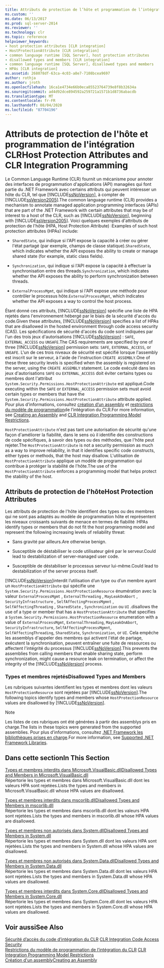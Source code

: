 ```yaml
---
title: Attributs de protection de l’hôte et programmation de l’intégration du CLR | Microsoft Docs
ms.custom: ''
ms.date: 06/13/2017
ms.prod: sql-server-2014
ms.reviewer: ''
ms.technology: clr
ms.topic: reference
helpviewer_keywords:
- host protection attributes [CLR integration]
- HostProtectionAttribute [CLR integration]
- common language runtime [SQL Server], host protection attributes
- disallowed types and members [CLR integration]
- common language runtime [SQL Server], disallowed types and members
- HPAs [CLR integration]
ms.assetid: 268078df-63ca-4c03-a8e7-7108bcea9697
author: rothja
ms.author: jroth
ms.openlocfilehash: 16ca1e4734e66b0eca85523764739e8f8b32634a
ms.sourcegitcommit: ad4d92dce894592a259721a1571b1d8736abacdb
ms.translationtype: MT
ms.contentlocale: fr-FR
ms.lasthandoff: 08/04/2020
ms.locfileid: "87704196"
---
```

# <a name="host-protection-attributes-and-clr-integration-programming"></a><span data-ttu-id="499ca-102">Attributs de protection de l'hôte et programmation de l'intégration CLR</span><span class="sxs-lookup"><span data-stu-id="499ca-102">Host Protection Attributes and CLR Integration Programming</span></span>
  <span data-ttu-id="499ca-103">Le Common Language Runtime (CLR) fournit un mécanisme pour annoter des interfaces de programmation d'applications (API) managées qui font partie du .NET Framework avec certains attributs qui peuvent intéresser un hôte du CLR, tel que [!INCLUDE[ssNoVersion](../../includes/ssnoversion-md.md)], à compter de [!INCLUDE[ssVersion2005](../../includes/ssversion2005-md.md)].</span><span class="sxs-lookup"><span data-stu-id="499ca-103">The common language runtime (CLR) provides a mechanism to annotate managed application programming interfaces (APIs) that are part of the .NET Framework with certain attributes that may be of interest to a host of the CLR, such as [!INCLUDE[ssNoVersion](../../includes/ssnoversion-md.md)], beginning with [!INCLUDE[ssVersion2005](../../includes/ssversion2005-md.md)].</span></span> <span data-ttu-id="499ca-104">Voici quelques exemples d'attributs de protection de l'hôte (HPA, Host Protection Attribute) :</span><span class="sxs-lookup"><span data-stu-id="499ca-104">Examples of such host protection attributes (HPAs) include:</span></span>  
  
-   <span data-ttu-id="499ca-105">`SharedState`, qui indique si l'API expose la capacité à créer ou gérer l'état partagé (par exemple, champs de classe statique).</span><span class="sxs-lookup"><span data-stu-id="499ca-105">`SharedState`, which indicates whether the API exposes the ability to create or manage shared state (for example, static class fields).</span></span>  
  
-   <span data-ttu-id="499ca-106">`Synchronization`, qui indique si l'API expose la capacité à effectuer la synchronisation entre des threads.</span><span class="sxs-lookup"><span data-stu-id="499ca-106">`Synchronization`, which indicates whether the API exposes the ability to perform synchronization between threads.</span></span>  
  
-   <span data-ttu-id="499ca-107">`ExternalProcessMgmt`, qui indique si l'API expose une méthode pour contrôler le processus hôte.</span><span class="sxs-lookup"><span data-stu-id="499ca-107">`ExternalProcessMgmt`, which indicates whether the API exposes a way to control the host process.</span></span>  
  
 <span data-ttu-id="499ca-108">Étant donné ces attributs, [!INCLUDE[ssNoVersion](../../includes/ssnoversion-md.md)] spécifie une liste de HPA rejetés dans l'environnement hébergé par le biais de la sécurité d'accès du code.</span><span class="sxs-lookup"><span data-stu-id="499ca-108">Given these attributes, [!INCLUDE[ssNoVersion](../../includes/ssnoversion-md.md)] specifies a list of HPAs that are disallowed in the hosted environment through code access security (CAS).</span></span> <span data-ttu-id="499ca-109">Les spécifications de sécurité d'accès du code sont indiquées par l'un des trois jeux d'autorisations [!INCLUDE[ssNoVersion](../../includes/ssnoversion-md.md)] : `SAFE`, `EXTERNAL_ACCESS` ou `UNSAFE`.</span><span class="sxs-lookup"><span data-stu-id="499ca-109">The CAS requirements are specified by one of three [!INCLUDE[ssNoVersion](../../includes/ssnoversion-md.md)] permission sets: `SAFE`, `EXTERNAL_ACCESS`, or `UNSAFE`.</span></span> <span data-ttu-id="499ca-110">L'un de ces trois niveaux de sécurité est spécifié lorsque l'assembly est inscrit sur le serveur, à l'aide de l'instruction `CREATE ASSEMBLY`.</span><span class="sxs-lookup"><span data-stu-id="499ca-110">One of these three security levels is specified when the assembly is registered on the server, using the `CREATE ASSEMBLY` statement.</span></span> <span data-ttu-id="499ca-111">Le code exécuté dans les jeux d'autorisations `SAFE` ou `EXTERNAL_ACCESS` doit éviter certains types ou membres dont l'attribut `System.Security.Permissions.HostProtectionAttribute` est appliqué.</span><span class="sxs-lookup"><span data-stu-id="499ca-111">Code executing within the `SAFE` or `EXTERNAL_ACCESS` permission sets must avoid certain types or members that have the `System.Security.Permissions.HostProtectionAttribute` attribute applied.</span></span> <span data-ttu-id="499ca-112">Pour plus d’informations, consultez [création d’un assembly](../clr-integration/assemblies/creating-an-assembly.md) et [restrictions du modèle de programmation](../clr-integration/database-objects/clr-integration-programming-model-restrictions.md)de l’intégration du CLR.</span><span class="sxs-lookup"><span data-stu-id="499ca-112">For more information, see [Creating an Assembly](../clr-integration/assemblies/creating-an-assembly.md) and [CLR Integration Programming Model Restrictions](../clr-integration/database-objects/clr-integration-programming-model-restrictions.md).</span></span>  
  
 <span data-ttu-id="499ca-113">`HostProtectionAttribute` n'est pas tant une autorisation de sécurité qu'une façon d'améliorer la fiabilité, dans le sens où il identifie des constructions de code spécifiques, à savoir des types ou des méthodes, que l'hôte peut rejeter.</span><span class="sxs-lookup"><span data-stu-id="499ca-113">The `HostProtectionAttribute` is not a security permission as much as a way to improve reliability, in that it identifies specific code constructs, either types or methods, that the host may disallow.</span></span> <span data-ttu-id="499ca-114">L'utilisation de `HostProtectionAttribute` applique un modèle de programmation qui contribue à protéger la stabilité de l'hôte.</span><span class="sxs-lookup"><span data-stu-id="499ca-114">The use of the `HostProtectionAttribute` enforces a programming model that helps protect the stability of the host.</span></span>  
  
## <a name="host-protection-attributes"></a><span data-ttu-id="499ca-115">Attributs de protection de l'hôte</span><span class="sxs-lookup"><span data-stu-id="499ca-115">Host Protection Attributes</span></span>  
 <span data-ttu-id="499ca-116">Les attributs de protection de l'hôte identifient des types ou des membres qui ne sont pas adaptés au modèle de programmation hôte et représentent les niveaux croissants suivants de menace en termes de fiabilité :</span><span class="sxs-lookup"><span data-stu-id="499ca-116">HPAs identify types or members that do not fit the host programming model and represent the following increasing levels of reliability threat:</span></span>  
  
-   <span data-ttu-id="499ca-117">Sans gravité par ailleurs.</span><span class="sxs-lookup"><span data-stu-id="499ca-117">Are otherwise benign.</span></span>  
  
-   <span data-ttu-id="499ca-118">Susceptible de déstabiliser le code utilisateur géré par le serveur.</span><span class="sxs-lookup"><span data-stu-id="499ca-118">Could lead to destabilization of server-managed user code.</span></span>  
  
-   <span data-ttu-id="499ca-119">Susceptible de déstabiliser le processus serveur lui-même.</span><span class="sxs-lookup"><span data-stu-id="499ca-119">Could lead to destabilization of the server process itself.</span></span>  
  
 [!INCLUDE[ssNoVersion](../../includes/ssnoversion-md.md)]<span data-ttu-id="499ca-120">interdit l’utilisation d’un type ou d’un membre ayant un `HostProtectionAttribute` qui spécifie une `System.Security.Permissions.HostProtectionResource` énumération avec la valeur `ExternalProcessMgmt` , `ExternalThreading` , `MayLeakOnAbort` , `SecurityInfrastructure` , `SelfAffectingProcessMgmnt` , `SelfAffectingThreading` , `SharedState` , `Synchronization` ou `UI` .</span><span class="sxs-lookup"><span data-stu-id="499ca-120">disallows the use of a type or member that has a `HostProtectionAttribute` that specifies a `System.Security.Permissions.HostProtectionResource` enumeration with a value of `ExternalProcessMgmt`, `ExternalThreading`, `MayLeakOnAbort`, `SecurityInfrastructure`, `SelfAffectingProcessMgmnt`, `SelfAffectingThreading`, `SharedState`, `Synchronization`, or `UI`.</span></span> <span data-ttu-id="499ca-121">Cela empêche les assemblys d'appeler des membres qui activent l'état de partage, exécutent la synchronisation, peuvent entraîner une fuite de ressources ou affectent l'intégrité du processus [!INCLUDE[ssNoVersion](../../includes/ssnoversion-md.md)].</span><span class="sxs-lookup"><span data-stu-id="499ca-121">This prevents the assemblies from calling members that enable sharing state, perform synchronization, might cause a resource leak on termination, or affect the integrity of the [!INCLUDE[ssNoVersion](../../includes/ssnoversion-md.md)] process.</span></span>  
  
### <a name="disallowed-types-and-members"></a><span data-ttu-id="499ca-122">Types et membres rejetés</span><span class="sxs-lookup"><span data-stu-id="499ca-122">Disallowed Types and Members</span></span>  
 <span data-ttu-id="499ca-123">Les rubriques suivantes identifient les types et membres dont les valeurs `HostProtectionResource` sont rejetées par [!INCLUDE[ssNoVersion](../../includes/ssnoversion-md.md)].</span><span class="sxs-lookup"><span data-stu-id="499ca-123">The following topics identify types and members whose `HostProtectionResource` values are disallowed by [!INCLUDE[ssNoVersion](../../includes/ssnoversion-md.md)].</span></span>  
  
> [!NOTE]  
>  <span data-ttu-id="499ca-124">Les listes de ces rubriques ont été générées à partir des assemblys pris en charge.</span><span class="sxs-lookup"><span data-stu-id="499ca-124">The lists in these topics were generated from the supported assemblies.</span></span>  <span data-ttu-id="499ca-125">Pour plus d’informations, consultez [.NET Framework les bibliothèques prises en charge](../clr-integration/database-objects/supported-net-framework-libraries.md).</span><span class="sxs-lookup"><span data-stu-id="499ca-125">For more information, see [Supported .NET Framework Libraries](../clr-integration/database-objects/supported-net-framework-libraries.md).</span></span>  
  
## <a name="in-this-section"></a><span data-ttu-id="499ca-126">Dans cette section</span><span class="sxs-lookup"><span data-stu-id="499ca-126">In This Section</span></span>  
 [<span data-ttu-id="499ca-127">Types et membres interdits dans Microsoft.VisualBasic.dll</span><span class="sxs-lookup"><span data-stu-id="499ca-127">Disallowed Types and Members in Microsoft.VisualBasic.dll</span></span>](disallowed-types-and-members-in-microsoft-visualbasic-dll.md)  
 <span data-ttu-id="499ca-128">Répertorie les types et membres dans Microsoft.VisualBasic.dll dont les valeurs HPA sont rejetées.</span><span class="sxs-lookup"><span data-stu-id="499ca-128">Lists the types and members in Microsoft.VisualBasic.dll whose HPA values are disallowed.</span></span>  
  
 [<span data-ttu-id="499ca-129">Types et membres interdits dans mscorlib.dll</span><span class="sxs-lookup"><span data-stu-id="499ca-129">Disallowed Types and Members in mscorlib.dll</span></span>](disallowed-types-and-members-in-mscorlib-dll.md)  
 <span data-ttu-id="499ca-130">Répertorie les types et membres dans mscorlib.dll dont les valeurs HPA sont rejetées.</span><span class="sxs-lookup"><span data-stu-id="499ca-130">Lists the types and members in mscorlib.dll whose HPA values are disallowed.</span></span>  
  
 [<span data-ttu-id="499ca-131">Types et membres non autorisés dans System.dll</span><span class="sxs-lookup"><span data-stu-id="499ca-131">Disallowed Types and Members in System.dll</span></span>](disallowed-types-and-members-in-system-dll.md)  
 <span data-ttu-id="499ca-132">Répertorie les types et membres dans System.dll dont les valeurs HPA sont rejetées.</span><span class="sxs-lookup"><span data-stu-id="499ca-132">Lists the types and members in System.dll whose HPA values are disallowed.</span></span>  
  
 [<span data-ttu-id="499ca-133">Types et membres non autorisés dans System.Data.dll</span><span class="sxs-lookup"><span data-stu-id="499ca-133">Disallowed Types and Members in System.Data.dll</span></span>](disallowed-types-and-members-in-system-data-dll.md)  
 <span data-ttu-id="499ca-134">Répertorie les types et membres dans System.Data.dll dont les valeurs HPA sont rejetées.</span><span class="sxs-lookup"><span data-stu-id="499ca-134">Lists the types and members in System.Data.dll whose HPA values are disallowed.</span></span>  
  
 [<span data-ttu-id="499ca-135">Types et membres interdits dans System.Core.dll</span><span class="sxs-lookup"><span data-stu-id="499ca-135">Disallowed Types and Members in System.Core.dll</span></span>](disallowed-types-and-members-in-system-core-dll.md)  
 <span data-ttu-id="499ca-136">Répertorie les types et membres dans System.Core.dll dont les valeurs HPA sont rejetées.</span><span class="sxs-lookup"><span data-stu-id="499ca-136">Lists the types and members in System.Core.dll whose HPA values are disallowed.</span></span>  
  
## <a name="see-also"></a><span data-ttu-id="499ca-137">Voir aussi</span><span class="sxs-lookup"><span data-stu-id="499ca-137">See Also</span></span>  
 <span data-ttu-id="499ca-138">[Sécurité d’accès du code d’intégration du CLR](../clr-integration/security/clr-integration-code-access-security.md) </span><span class="sxs-lookup"><span data-stu-id="499ca-138">[CLR Integration Code Access Security](../clr-integration/security/clr-integration-code-access-security.md) </span></span>  
 <span data-ttu-id="499ca-139">[Restrictions du modèle de programmation de l’intégration du CLR](../clr-integration/database-objects/clr-integration-programming-model-restrictions.md) </span><span class="sxs-lookup"><span data-stu-id="499ca-139">[CLR Integration Programming Model Restrictions](../clr-integration/database-objects/clr-integration-programming-model-restrictions.md) </span></span>  
 [<span data-ttu-id="499ca-140">Création d'un assembly</span><span class="sxs-lookup"><span data-stu-id="499ca-140">Creating an Assembly</span></span>](../clr-integration/assemblies/creating-an-assembly.md)  
  
  
